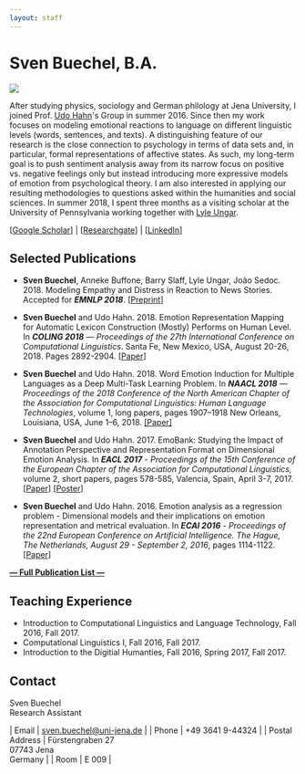 ```yaml
---
layout: staff
---
```


# Sven Buechel, B.A.
<div class="portrait">
  <img src="Sven+Büchel-width-162-height-202.jpg">
</div>

After studying physics, sociology and German philology at Jena University, I joined Prof. [Udo Hahn](https://scholar.google.de/citations?user=pSziNSkAAAAJ&hl=de)'s Group in summer 2016. Since then my work focuses on modeling emotional reactions to language on different linguistic levels (words, sentences, and texts). A distinguishing feature of our research is the close connection to psychology in terms of data sets and, in particular, formal representations of affective states. As such, my long-term goal is to push sentiment analysis away from its narrow focus on positive vs. negative feelings only but instead introducing more expressive models of emotion from psychological theory. I am also interested in applying our resulting methodologies to questions asked within the humanities and social sciences.
In summer 2018, I spent three months as a visiting scholar at the University of Pennsylvania working together with [Lyle Ungar](https://scholar.google.de/citations?user=KCiDjbkAAAAJ&hl=de&oi=ao).

[[Google Scholar](https://scholar.google.de/citations?user=Nwru9iwAAAAJ&hl=de)] |
[[Researchgate](https://www.researchgate.net/profile/Sven_Buechel?ev=hdr_xprf&_sg=4upFSfeSCN9Idsn1cwroLK5_7bD0IiCpcAl3-Z25Xr164MVfOG6aYTsw0crE-OF8s0_fUCVQ96HJKwmkt65aguxZ)] |
[[LinkedIn](https://www.linkedin.com/in/sven-buechel-28b8b0127/)]
<br/>

## Selected Publications

* **Sven Buechel**, Anneke Buffone, Barry Slaff, Lyle Ungar, João Sedoc. 2018. Modeling Empathy and Distress in Reaction to News Stories. Accepted for ***EMNLP 2018***. [[Preprint](https://arxiv.org/pdf/1808.10399.pdf)]

* **Sven Buechel** and Udo Hahn. 2018. Emotion Representation Mapping for Automatic Lexicon Construction (Mostly) Performs on Human Level. In ***COLING 2018** — Proceedings of the 27th International Conference on Computational Linguistics*. Santa Fe, New Mexico, USA, August 20-26, 2018. Pages 2892-2904. [[Paper](http://aclweb.org/anthology/C18-1245)]

* **Sven Buechel** and Udo Hahn. 2018. Word Emotion Induction for Multiple Languages as a Deep Multi-Task Learning Problem. In ***NAACL 2018** —  Proceedings of the 2018 Conference of the North American Chapter of the Association for Computational Linguistics: Human Language Technologies*, volume 1, long papers, pages 1907–1918 New Orleans, Louisiana, USA, June 1–6, 2018. [[Paper]](http://aclweb.org/anthology/N18-1173)

* **Sven Buechel** and Udo Hahn. 2017. EmoBank: Studying the Impact of Annotation Perspective and Representation Format on Dimensional Emotion Analysis. In ***EACL 2017*** - *Proceedings of the 15th Conference of the European Chapter of the Association for Computational Linguistics,* volume 2, short papers, pages 578-585, Valencia, Spain, April 3-7, 2017. [[Paper](http://aclweb.org/anthology/E17-2092)] [[Poster](/downloads/publications/posters/poster_eacl_2017_v4_final.pdf)]

* **Sven Buechel** and Udo Hahn. 2016. Emotion analysis as a regression problem - Dimensional models and their implications on emotion representation and metrical evaluation. In ***ECAI 2016*** - *Proceedings of the 22nd European Conference on Artificial Intelligence. The Hague, The Netherlands, August 29 - September 2, 2016*, pages 1114-1122. [[Paper](http://ebooks.iospress.nl/volumearticle/44864)]

**[— Full Publication List —](publication.html)**

## Teaching Experience
* Introduction to Computational Linguistics and Language Technology, Fall 2016, Fall 2017.
* Computational Linguistics I, Fall 2016, Fall 2017.
* Introduction to the Digitial Humanties, Fall 2016, Spring 2017, Fall 2017.

## Contact
Sven Buechel<br/>
Research Assistant

| Email | sven.buechel@uni-jena.de |
| Phone | +49 3641 9-44324 |
| Postal Address | Fürstengraben 27<br/> 07743 Jena<br/> Germany |
| Room | E 009 |
